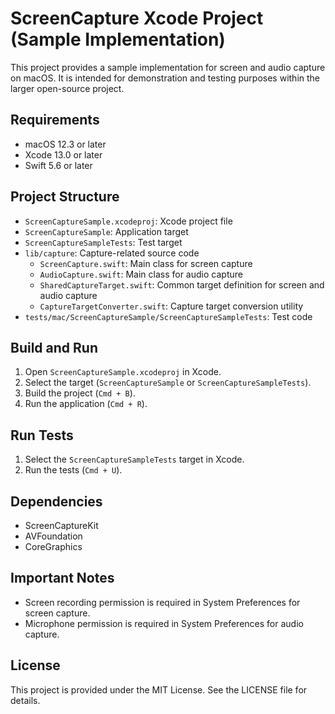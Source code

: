 # ScreenCapture Xcode Project (Sample Implementation)

This project provides a sample implementation for screen and audio capture on macOS. It is intended for demonstration and testing purposes within the larger open-source project.

## Requirements

- macOS 12.3 or later
- Xcode 13.0 or later
- Swift 5.6 or later

## Project Structure

- `ScreenCaptureSample.xcodeproj`: Xcode project file
- `ScreenCaptureSample`: Application target
- `ScreenCaptureSampleTests`: Test target
- `lib/capture`: Capture-related source code
  - `ScreenCapture.swift`: Main class for screen capture
  - `AudioCapture.swift`: Main class for audio capture
  - `SharedCaptureTarget.swift`: Common target definition for screen and audio capture
  - `CaptureTargetConverter.swift`: Capture target conversion utility
- `tests/mac/ScreenCaptureSample/ScreenCaptureSampleTests`: Test code

## Build and Run

1.  Open `ScreenCaptureSample.xcodeproj` in Xcode.
2.  Select the target (`ScreenCaptureSample` or `ScreenCaptureSampleTests`).
3.  Build the project (`Cmd + B`).
4.  Run the application (`Cmd + R`).

## Run Tests

1.  Select the `ScreenCaptureSampleTests` target in Xcode.
2.  Run the tests (`Cmd + U`).

## Dependencies

- ScreenCaptureKit
- AVFoundation
- CoreGraphics

## Important Notes

- Screen recording permission is required in System Preferences for screen capture.
- Microphone permission is required in System Preferences for audio capture.

## License

This project is provided under the MIT License. See the LICENSE file for details.
